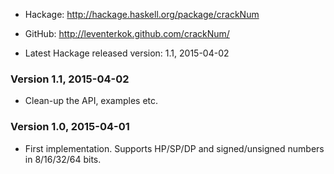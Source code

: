 * Hackage: <http://hackage.haskell.org/package/crackNum>
* GitHub:  <http://leventerkok.github.com/crackNum/>

* Latest Hackage released version: 1.1, 2015-04-02

### Version 1.1, 2015-04-02
  
  * Clean-up the API, examples etc.

### Version 1.0, 2015-04-01

  * First implementation. Supports HP/SP/DP
    and signed/unsigned numbers in 8/16/32/64 bits.
